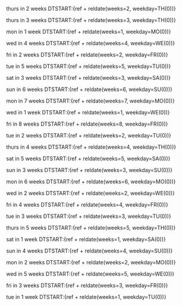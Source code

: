 thurs in 2 weeks
DTSTART:{ref + reldate(weeks=2, weekday=TH(0))}

thurs in 3 weeks
DTSTART:{ref + reldate(weeks=3, weekday=TH(0))}

mon in 1 week
DTSTART:{ref + reldate(weeks=1, weekday=MO(0))}

wed in 4 weeks
DTSTART:{ref + reldate(weeks=4, weekday=WE(0))}

fri in 2 weeks
DTSTART:{ref + reldate(weeks=2, weekday=FR(0))}

tue in 5 weeks
DTSTART:{ref + reldate(weeks=5, weekday=TU(0))}

sat in 3 weeks
DTSTART:{ref + reldate(weeks=3, weekday=SA(0))}

sun in 6 weeks
DTSTART:{ref + reldate(weeks=6, weekday=SU(0))}

mon in 7 weeks
DTSTART:{ref + reldate(weeks=7, weekday=MO(0))}

wed in 1 week
DTSTART:{ref + reldate(weeks=1, weekday=WE(0))}

fri in 8 weeks
DTSTART:{ref + reldate(weeks=8, weekday=FR(0))}

tue in 2 weeks
DTSTART:{ref + reldate(weeks=2, weekday=TU(0))}

thurs in 4 weeks
DTSTART:{ref + reldate(weeks=4, weekday=TH(0))}

sat in 5 weeks
DTSTART:{ref + reldate(weeks=5, weekday=SA(0))}

sun in 3 weeks
DTSTART:{ref + reldate(weeks=3, weekday=SU(0))}

mon in 6 weeks
DTSTART:{ref + reldate(weeks=6, weekday=MO(0))}

wed in 2 weeks
DTSTART:{ref + reldate(weeks=2, weekday=WE(0))}

fri in 4 weeks
DTSTART:{ref + reldate(weeks=4, weekday=FR(0))}

tue in 3 weeks
DTSTART:{ref + reldate(weeks=3, weekday=TU(0))}

thurs in 5 weeks
DTSTART:{ref + reldate(weeks=5, weekday=TH(0))}

sat in 1 week
DTSTART:{ref + reldate(weeks=1, weekday=SA(0))}

sun in 4 weeks
DTSTART:{ref + reldate(weeks=4, weekday=SU(0))}

mon in 2 weeks
DTSTART:{ref + reldate(weeks=2, weekday=MO(0))}

wed in 5 weeks
DTSTART:{ref + reldate(weeks=5, weekday=WE(0))}

fri in 3 weeks
DTSTART:{ref + reldate(weeks=3, weekday=FR(0))}

tue in 1 week
DTSTART:{ref + reldate(weeks=1, weekday=TU(0))}
